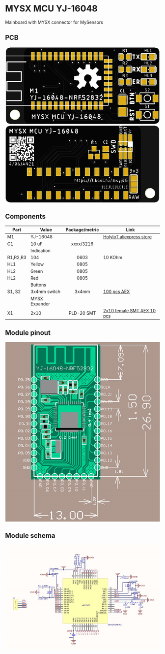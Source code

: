 # MYSX MCU YJ-16048

Mainboard with MYSX connector for MySensors 

## PCB
![TOP](images/pcb_rev4_top.png) ![Bottom](images/pcb_rev4_bottom.png)

## Components

|Part|Value|Package/metric|Link|
|----|----|:----:|----|
M1|YJ-16048||[HolyIoT aliexpress store](http://ali.pub/2z6fva) | [Aliexpress](https://l.kool.ru/lenyo) 
C1|10 uF|xxxx/3216||
||Indication||
R1,R2,R3|104|0603|10 KOhm
HL1|Yellow|0805||
HL2|Green|0805||
HL2|Red|0805||
||Buttons
S1, S2|3x4mm switch|3x4mm|[100 pcs AEX](https://l.kool.ru/9b1x3)| 
||MYSX Expander
X1   |2x10                 |PLD-20 SMT|[2x10 female SMT AEX 10 pcs](https://l.kool.ru/v67cs) 

## Module pinout 

![Pinout](docs/module_pinout.jpg)

## Module schema

![schema](docs/module_schema.jpg)



